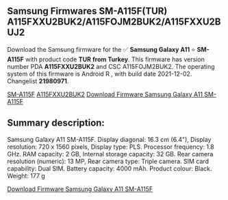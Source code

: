 <h2>Samsung Firmwares SM-A115F(TUR) A115FXXU2BUK2/A115FOJM2BUK2/A115FXXU2BUJ2</h2>
Download the Samsung firmware for the ✅ <strong>Samsung Galaxy A11 </strong> ⭐ <strong>SM-A115F</strong> with product code <strong>TUR</strong> <strong> from Turkey</strong>. This firmware has version number PDA <strong>A115FXXU2BUK2</strong> and CSC A115FOJM2BUK2. The operating system of this firmware is Android R , with build date 2021-12-02. Changelist <strong>21980971</strong>.


[SM-A115F](https://samfirm.shop/samsung/model/SM-A115F)
[A115FXXU2BUK2](https://samfirm.shop/samsung/pda/A115FXXU2BUK2)
[Download Firmware Samsung Galaxy A11 SM-A115F](https://samfirm.shop/samsung/firmware/479649)
<h2>Summary description:</h2>
<p>Samsung Galaxy A11 SM-A115F. Display diagonal: 16.3 cm (6.4"), Display resolution: 720 x 1560 pixels, Display type: PLS. Processor frequency: 1.8 GHz. RAM capacity: 2 GB, Internal storage capacity: 32 GB. Rear camera resolution (numeric): 13 MP, Rear camera type: Triple camera. SIM card capability: Dual SIM. Battery capacity: 4000 mAh. Product colour: Black. Weight: 177 g</p>


[Download Firmware Samsung Galaxy A11 SM-A115F](https://samfirm.shop/samsung/firmware/479649)
